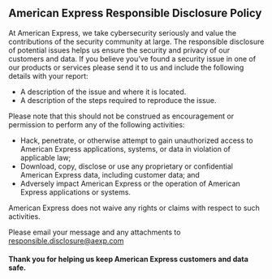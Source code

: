 ## American Express Responsible Disclosure Policy

At American Express, we take cybersecurity seriously and value the contributions of the security
community at large. The responsible disclosure of potential issues helps us ensure the security and
privacy of our customers and data.  If you believe you’ve found a security issue in one of our
products or services please send it to us and include the following details with your report:
- A description of the issue and where it is located.
- A description of the steps required to reproduce the issue.

Please note that this should not be construed as encouragement or permission to perform any of the
following activities:
- Hack, penetrate, or otherwise attempt to gain unauthorized access to American Express
applications, systems, or data in violation of applicable law;
- Download, copy, disclose or use any proprietary or confidential American Express data, including
customer data; and
- Adversely impact American Express or the operation of American Express applications or systems.

American Express does not waive any rights or claims with respect to such activities.

Please email your message and any attachments to
[responsible.disclosure@aexp.com](mailto:responsible.disclosure@aexp.com)

#### Thank you for helping us keep American Express customers and data safe.
